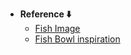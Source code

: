- **Reference ⬇️**
  - [Fish Image](https://img.freepik.com/free-psd/swimming-fish-isolated_23-2151359664.jpg)
  - [Fish Bowl inspiration](https://youtu.be/a2PXv0suX6I?si=D7mWm3SLiQGv52lo)
